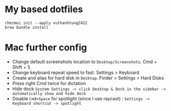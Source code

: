 # My based dotfiles

```
chezmoi init --apply vuthanhtung2412
brew bundle install
```
# Mac further config

+ Change default screenshots location to `Desktop/Screenshots`. Cmd + Shift + 5
+ Change keyboard repeat speed to fast. Settings > Keyboard
+ Create and alias for hard disk in `Desktop`. Finder > Settings > Hard Disks
+ Press right Cmd twice for dictation
+ Hide dock `System Settings -> click Desktop & Dock in the sidebar -> automatically show and hide dock`
+ Disable `Cmd+Space` for spotlight (since I use raycast) : `Settings -> Keyboard shortcut -> spotlight`

